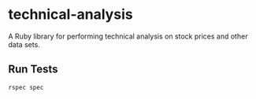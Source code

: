 # technical-analysis
A Ruby library for performing technical analysis on stock prices and other data sets.

## Run Tests
`rspec spec`